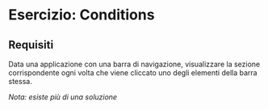 # Esercizio: Conditions

## Requisiti

Data una applicazione con una barra di navigazione, visualizzare la sezione corrispondente ogni volta che viene cliccato uno degli elementi della barra stessa.

_Nota: esiste più di una soluzione_
